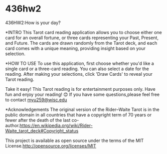 # 436hw2
436HW2:How is your day?


*INTRO
This Tarot card reading application allows you to choose either one card for an overall fortune, 
or three cards representing your Past, Present, and Future. The cards are drawn randomly from 
the Tarot deck, and each card comes with a unique meaning, providing insight based on your selection.

*HOW TO USE
To use this application, first choose whether you'd like a single card or a three-card reading. 
You can also select a date for the reading. After making your selections, click 'Draw Cards' to 
reveal your Tarot reading.

Take it easy! This Tarot reading is for entertainment purposes only. Have fun and enjoy your reading! 😊
If you have some questions,please feel free to contact myu259@wisc.edu


*Acknowledgements
The original version of the Rider–Waite Tarot is in the public domain in all countries that have a copyright term of 70 years or fewer after the death of the last co-author.https://en.wikipedia.org/wiki/Rider-Waite_tarot_deck#Copyright_status

This project is available as open source under the terms of the MIT License.http://opensource.org/licenses/MIT

